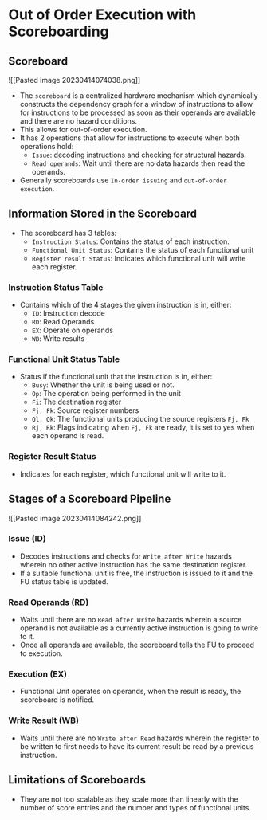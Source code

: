 # Out of Order Execution with Scoreboarding
## Scoreboard
![[Pasted image 20230414074038.png]]
* The `scoreboard` is a centralized hardware mechanism which dynamically constructs the dependency graph for a window of instructions to allow for instructions to be processed as soon as their operands are available and there are no hazard conditions.
* This allows for out-of-order execution.
* It has 2 operations that allow for instructions to execute when both operations hold: 
	* `Issue`: decoding instructions and checking for structural hazards. 
	* `Read operands`: Wait until there are no data hazards then read the operands.
* Generally scoreboards use `In-order issuing` and `out-of-order execution`.

## Information Stored in the Scoreboard
* The scoreboard has 3 tables: 
	* `Instruction Status`: Contains the status of each instruction.
	* `Functional Unit Status`: Contains the status of each functional unit
	* `Register result Status`: Indicates which functional unit will write each register.

### Instruction Status Table
* Contains which of the 4 stages the given instruction is in, either: 
	* `ID`: Instruction decode
	* `RD`: Read Operands
	* `EX`: Operate on operands
	* `WB`: Write results
### Functional Unit Status Table
* Status if the functional unit that the instruction is in, either: 
	* `Busy`: Whether the unit is being used or not.
	* `Op`: The operation being performed in the unit
	* `Fi`: The destination register
	* `Fj, Fk`: Source register numbers
	* `Ql, Qk`: The functional units producing the source registers `Fj, Fk`
	* `Rj, Rk`: Flags indicating when `Fj, Fk` are ready, it is set to yes when each operand is read.
### Register Result Status
* Indicates for each register, which functional unit will write to it.

## Stages of a Scoreboard Pipeline
![[Pasted image 20230414084242.png]]
### Issue (ID)
* Decodes instructions and checks for `Write after Write` hazards wherein no other active instruction has the same destination register.
* If a suitable functional unit is free, the instruction is issued to it and the FU status table is updated.
### Read Operands (RD)
* Waits until there are no `Read after Write` hazards wherein a source operand is not available as a currently active instruction is going to write to it.
* Once all operands are available, the scoreboard tells the FU to proceed to execution.
### Execution (EX)
* Functional Unit operates on operands, when the result is ready, the scoreboard is notified.
### Write Result (WB)
* Waits until there are no `Write after Read` hazards wherein the register to be written to first needs to have its current result be read by a previous instruction.

## Limitations of Scoreboards
* They are not too scalable as they scale more than linearly with the number of score entries and the number and types of functional units.